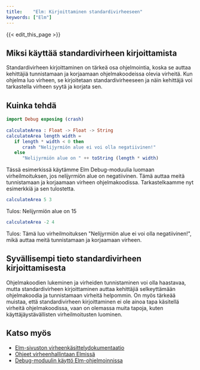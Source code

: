 ```yaml
---
title:    "Elm: Kirjoittaminen standardivirheeseen"
keywords: ["Elm"]
---
```


{{< edit_this_page >}}

## Miksi käyttää standardivirheen kirjoittamista

Standardivirheen kirjoittaminen on tärkeä osa ohjelmointia, koska se auttaa kehittäjiä tunnistamaan ja korjaamaan ohjelmakoodeissa olevia virheitä. Kun ohjelma luo virheen, se kirjoitetaan standardivirheeseen ja näin kehittäjä voi tarkastella virheen syytä ja korjata sen.

## Kuinka tehdä

```Elm
import Debug exposing (crash)
 
calculateArea : Float -> Float -> String
calculateArea length width =
   if length * width < 0 then 
      crash "Nelijyrmiön alue ei voi olla negatiivinen!"
   else
      "Nelijyrmiön alue on " ++ toString (length * width)
```

Tässä esimerkissä käytämme Elm Debug-moduulia luomaan virheilmoituksen, jos nelijyrmiön alue on negatiivinen. Tämä auttaa meitä tunnistamaan ja korjaamaan virheen ohjelmakoodissa. Tarkastelkaamme nyt esimerkkiä ja sen tulostetta.

```Elm
calculateArea 5 3
```

Tulos: Nelijyrmiön alue on 15

```Elm
calculateArea -2 4
```

Tulos: Tämä luo virheilmoituksen "Nelijyrmiön alue ei voi olla negatiivinen!", mikä auttaa meitä tunnistamaan ja korjaamaan virheen.

## Syvällisempi tieto standardivirheen kirjoittamisesta

Ohjelmakoodien lukeminen ja virheiden tunnistaminen voi olla haastavaa, mutta standardivirheen kirjoittaminen auttaa kehittäjiä selkeyttämään ohjelmakoodia ja tunnistamaan virheitä helpommin. On myös tärkeää muistaa, että standardivirheen kirjoittaminen ei ole ainoa tapa käsitellä virheitä ohjelmakoodissa, vaan on olemassa muita tapoja, kuten käyttäjäystävällisten virheilmoitusten luominen.

## Katso myös

- [Elm-sivuston virheenkäsittelydokumentaatio](https://guide.elm-lang.org/error_handling/)
- [Ohjeet virheenhallintaan Elmissä](https://elmprogramming.com/error-handling.html)
- [Debug-moduulin käyttö Elm-ohjelmoinnissa](https://package.elm-lang.org/packages/elm-lang/core/latest/Debug)